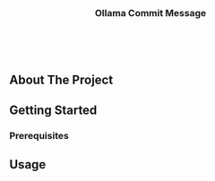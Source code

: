 <br />
<div align="center">
  <h3 align="center">Ollama Commit Message</h3>
  <p align="center">
    <br />
    <a href="https://github.com/yuchenyang1994/ollama-commit-message"></a>
    <br />
    <br />
  </p>
</div>

## About The Project

## Getting Started

### Prerequisites

## Usage
